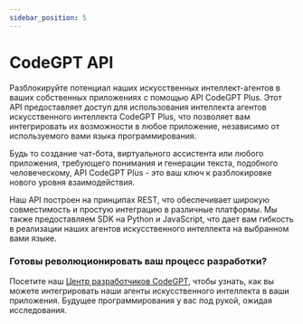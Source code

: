 ```yaml
---
sidebar_position: 5
---
```


# CodeGPT API
Разблокируйте потенциал наших искусственных интеллект-агентов в ваших собственных приложениях с помощью API CodeGPT Plus. Этот API предоставляет доступ для использования интеллекта агентов искусственного интеллекта CodeGPT Plus, что позволяет вам интегрировать их возможности в любое приложение, независимо от используемого вами языка программирования.

Будь то создание чат-бота, виртуального ассистента или любого приложения, требующего понимания и генерации текста, подобного человеческому, API CodeGPT Plus - это ваш ключ к разблокировке нового уровня взаимодействия.

Наш API построен на принципах REST, что обеспечивает широкую совместимость и простую интеграцию в различные платформы. Мы также предоставляем SDK на Python и JavaScript, что дает вам гибкость в реализации наших агентов искусственного интеллекта на выбранном вами языке.

### Готовы революционировать ваш процесс разработки?

Посетите наш [Центр разработчиков CodeGPT](https://developers.codegpt.co/), чтобы узнать, как вы можете интегрировать наши агенты искусственного интеллекта в ваши приложения. Будущее программирования у вас под рукой, ожидая исследования.
